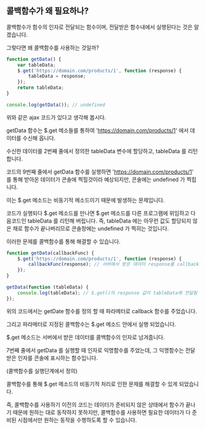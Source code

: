 ## 콜백함수가 왜 필요하나?
콜백함수가 함수의 인자로 전달되는 함수이며, 전달받은 함수내에서 실행된다는 것은 알겠습니다.

그렇다면 왜 콜백함수를 사용하는 것일까?


```js
function getData() {
    var tableData;
    $.get('https://domain.com/products/1', function (response) {
        tableData = response;
    });
    return tableData;
}
 
console.log(getData()); // undefined
```

위와 같은 ajax 코드가 있다고 생각해 봅시다. 

getData 함수는 $.get 메소들를 통하여 'https://domain.com/products/1' 에서 데이터를 수신해 옵니다.

수신한 데이터를 2번째 줄에서 정의한 tableData 변수에 할당하고, tableData 를 리턴합니다.

코드의 9번째 줄에서 getData 함수를 실행하면 'https://domain.com/products/1' 를 통해 받아온 데이터가 콘솔에 찍힐것이라 예상되지만, 콘솔에는 undefined 가 찍힙니다.



이는 $.get 메소드는 비동기적 메소드이기 때문에 발생하는 문제입니다.

코드가 실행되다 $.get 메소드를 만나면 $.get 메소드를 다른 프로그램에 위임하고 다음코드인 tableData 를 리턴해 버립니다. 즉, tableData 에는 아무런 값도 할당되지 않은 채로 함수가 끝나버리므로 콘솔창에는 undefined 가 찍히는 것입니다.



이러한 문제를 콜백함수를 통해 해결할 수 있습니다.

```js
function getData(callbackFunc) {
    $.get('https://domain.com/products/1', function (response) {
        callbackFunc(response); // 서버에서 받은 데이터 response를 callbackFunc() 함수에 넘겨줌
    });
}
 
getData(function (tableData) {
    console.log(tableData); // $.get()의 response 값이 tableData에 전달됨
});
```

위의 코드에서는 getDate 함수를 정의 할 때 파라메터로 callback 함수를 주었습니다.

그리고 파라메터로 지정된 콜백함수는 $.get 메소드 안에서 실행 되었습니다.

$.get 메소드는 서버에서 받은 데이터를 콜백함수의 인자로 넘겨줍니다.



7번째 줄에서 getData 를 실행할 때 인자로 익명함수를 주었는데, 그 익명함수는 전달받은 인자를 콘솔에 표시하는 함수입니다.

(콜백함수를 실행단계에서 정의)



콜백함수를 통해 $.get 메소드의 비동기적 처리로 인한 문제를 해결할 수 있게 되었습니다.



즉, 콜백함수를 사용하기 이전의 코드는 데이터가 준비되지 않은 상태에서 함수가 끝나기 때문에 원하는 대로 동작하지 못하지만, 콜백함수를 사용하면 필요한 데이터가 다 준비된 시점에서만 원하는 동작을 수행하도록 할 수 있습니다. 
